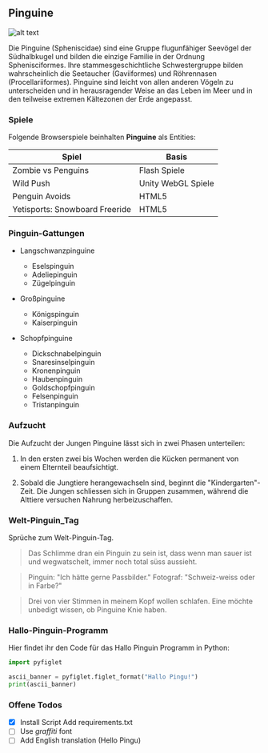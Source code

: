 ## Pinguine

![alt text](Pinguine.jfif)

Die Pinguine (Spheniscidae) sind eine Gruppe flugunfähiger Seevögel der Südhalbkugel und bilden die einzige Familie in der Ordnung Sphenisciformes. Ihre stammesgeschichtliche Schwestergruppe bilden wahrscheinlich die Seetaucher (Gaviiformes) und Röhrennasen (Procellariiformes). Pinguine sind leicht von allen anderen Vögeln zu unterscheiden und in herausragender Weise an das Leben im Meer und in den teilweise extremen Kältezonen der Erde angepasst.



### Spiele

Folgende Browserspiele beinhalten **Pinguine** als Entities:

| Spiel | Basis |
| ----------- | ----------- |
| Zombie vs Penguins | Flash Spiele |
| Wild Push | Unity WebGL Spiele |
| Penguin Avoids | 	HTML5 |
| Yetisports: Snowboard Freeride | 	HTML5 |



### Pinguin-Gattungen

- Langschwanzpinguine
    - Eselspinguin
    - Adeliepinguin
    - Zügelpinguin

- Großpinguine
    - Königspinguin
    - Kaiserpinguin

- Schopfpinguine
    - Dickschnabelpinguin
    - Snaresinselpinguin
    - Kronenpinguin
    - Haubenpinguin
    - Goldschopfpinguin
    - Felsenpinguin
    - Tristanpinguin



### Aufzucht

Die Aufzucht der Jungen Pinguine lässt sich in zwei Phasen unterteilen:

1. In den ersten zwei bis Wochen werden die Kücken permanent von einem Elternteil beaufsichtigt.

2. Sobald die Jungtiere herangewachseln sind, beginnt die "Kindergarten"-Zeit. Die Jungen schliessen sich in Gruppen zusammen, während die Alttiere versuchen Nahrung herbeizuschaffen.



### Welt-Pinguin_Tag

Sprüche zum Welt-Pinguin-Tag.

>Das Schlimme dran ein Pinguin zu sein ist, dass wenn man sauer ist und wegwatschelt, immer noch total süss aussieht.

>Pinguin: "Ich hätte gerne Passbilder." Fotograf: "Schweiz-weiss oder in Farbe?"

>Drei von vier Stimmen in meinem Kopf wollen schlafen. Eine möchte unbedigt wissen, ob Pinguine Knie haben.

### Hallo-Pinguin-Programm

Hier findet ihr den Code für das Hallo Pinguin Programm in Python:

```python
import pyfiglet

ascii_banner = pyfiglet.figlet_format("Hallo Pingu!")
print(ascii_banner)
```

### Offene Todos

- [x] Install Script Add requirements.txt
- [ ] Use *graffiti* font
- [ ] Add English translation (Hello Pingu)